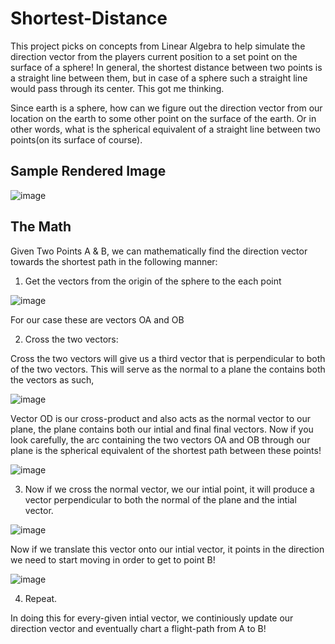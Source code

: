 # Shortest-Distance

This project picks on concepts from Linear Algebra to help simulate the direction vector from the players current position to a set point on the surface of a sphere! In general, the shortest distance between two points is a straight line between them, but in case of a sphere such a straight line would pass through its center. This got me thinking. 

Since earth is a sphere, how can we figure out the direction vector from our location on the earth to some other point on the surface of the earth. Or in other words, what is the spherical equivalent of a straight line between two points(on its surface of course). 

## Sample Rendered Image

![image](https://user-images.githubusercontent.com/70349501/172027322-71c2e3be-531e-40d5-8693-c7cbb76350e1.png)

## The Math 

Given Two Points A & B, we can mathematically find the direction vector towards the shortest path in the following manner: 

1. Get the vectors from the origin of the sphere to the each point 

![image](https://user-images.githubusercontent.com/70349501/172031762-174e76f3-21b0-44ff-8035-6f3b6fb31ef5.png)

For our case these are vectors OA and OB 

2. Cross the two vectors: 

Cross the two vectors will give us a third vector that is perpendicular to both of the two vectors. This will serve as the normal to a plane the contains both the vectors as such, 

![image](https://user-images.githubusercontent.com/70349501/172031845-b72bd7eb-f41e-4631-a80f-d70b630110c2.png)

Vector OD is our cross-product and also acts as the normal vector to our plane, the plane contains both our intial and final final vectors. Now if you look carefully, the arc containing the two vectors OA and OB through our plane is the spherical equivalent of the shortest path between these points!

![image](https://user-images.githubusercontent.com/70349501/172031900-29048f3b-3bcb-48c0-a703-bfc1b285c50b.png)

3. Now if we cross the normal vector, we our intial point, it will produce a vector perpendicular to both the normal of the plane and the intial vector.

![image](https://user-images.githubusercontent.com/70349501/172031988-e9740030-b918-4c7a-83f1-f323b42763f1.png)

 Now if we translate this vector onto our intial vector, it points in the direction we need to start moving in order to get to point B! 
 
 ![image](https://user-images.githubusercontent.com/70349501/172032053-225157d4-ae7c-44cc-a968-5a717e206828.png)
 
 4. Repeat. 
 
 In doing this for every-given intial vector, we continiously update our direction vector and eventually chart a flight-path from A to B!
